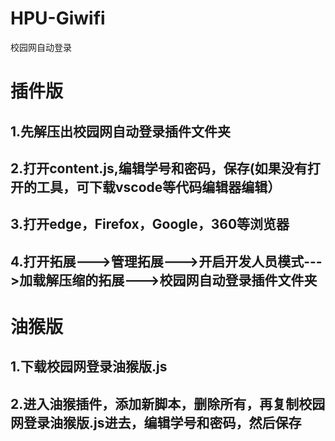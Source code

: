 # HPU-Giwifi
校园网自动登录

# 插件版
1.先解压出校园网自动登录插件文件夹
---------------------------
2.打开content.js,编辑学号和密码，保存(如果没有打开的工具，可下载vscode等代码编辑器编辑）
------------------
3.打开edge，Firefox，Google，360等浏览器
--------------
4.打开拓展--->管理拓展--->开启开发人员模式--->加载解压缩的拓展--->校园网自动登录插件文件夹
------------------------------

# 油猴版
1.下载校园网登录油猴版.js
------------------
2.进入油猴插件，添加新脚本，删除所有，再复制校园网登录油猴版.js进去，编辑学号和密码，然后保存
--------------------------


